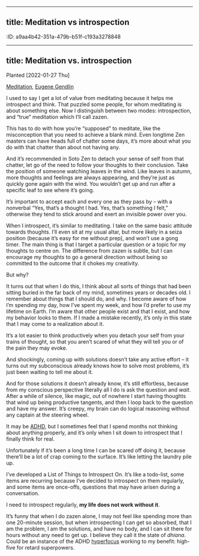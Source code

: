 ----
title: Meditation vs introspection
----

:ID:       a9aa4b42-351a-479b-b51f-c193a3278848

-----
title: Meditation vs. introspection
-----

Planted <span class="timestamp-wrapper"><span class="timestamp">[2022-01-27 Thu]</span></span>

[Meditation](../2022-01-10-meditation.md), [Eugene Gendlin](../2021-08-27-historical-people.md)

I used to say I get a lot of value from meditating because it helps me introspect and think.  That puzzled some people, for whom meditating is about something else.  Now I distinguish between two modes: introspection, and &ldquo;true&rdquo; meditation which I&rsquo;ll call zazen.

This has to do with how you&rsquo;re &ldquo;supposed&rdquo; to meditate, like the misconception that you need to achieve a blank mind.  Even longtime Zen masters can have heads full of chatter some days, it&rsquo;s more about what you do with that chatter than about not having any.

And it&rsquo;s recommended in Soto Zen to detach your sense of self from that chatter, let go of the need to follow your thoughts to their conclusion.  Take the position of someone watching leaves in the wind.  Like leaves in autumn, more thoughts and feelings are always appearing, and they&rsquo;re just as quickly gone again with the wind.  You wouldn&rsquo;t get up and run after a specific leaf to see where it&rsquo;s going.

It&rsquo;s important to accept each and every one as they pass by &#x2013; with a nonverbal &ldquo;Yes, that&rsquo;s a thought I had. Yes, that&rsquo;s something I felt,&rdquo; otherwise they tend to stick around and exert an invisible power over you.

When I introspect, it&rsquo;s similar to meditating.  I take on the same basic attitude towards thoughts.  I&rsquo;ll even sit at my usual altar, but more likely in a seiza position (because it&rsquo;s easy for me without prep), and won&rsquo;t use a gong timer.  The main thing is that I target a particular question or a topic for my thoughts to centre on.  The difference from zazen is subtle, but I can encourage my thoughts to go a general direction without being so committed to the outcome that it chokes my creativity.

But why?

It turns out that when I do this, I think about all sorts of things that had been sitting buried in the far back of my mind, sometimes years or decades old.  I remember about things that I should do, and why.  I become aware of how I&rsquo;m spending my day, how I&rsquo;ve spent my week, and how I&rsquo;d prefer to use my lifetime on Earth.  I&rsquo;m aware that other people exist and that I exist, and how my behavior looks to them.  If I made a mistake recently, it&rsquo;s only in this state that I may come to a realization about it.

It&rsquo;s a lot easier to think productively when you detach your self from your trains of thought, so that you aren&rsquo;t scared of what they will tell you or of the pain they may evoke.

And shockingly, coming up with solutions doesn&rsquo;t take any active effort &#x2013; it turns out my subconscious already knows how to solve most problems, it&rsquo;s just been waiting to tell me about it.

And for those solutions it doesn&rsquo;t already know, it&rsquo;s still effortless, because from my conscious perspective literally all I do is ask the question and *wait*.  After a while of silence, like magic, out of nowhere I start having thoughts that wind up being productive tangents, and then I loop back to the question and have my answer.  It&rsquo;s creepy, my brain can do logical reasoning without any captain at the steering wheel.

It may be [ADHD](../2022-01-08-adhd.md), but I sometimes feel that I spend months not thinking about anything properly, and it&rsquo;s only when I sit down to introspect that I finally think for real.

Unfortunately if it&rsquo;s been a long time I can be scared off doing it, because there&rsquo;ll be a lot of crap coming to the surface.  It&rsquo;s like letting the laundry pile up.

I&rsquo;ve developed a List of Things to Introspect On.  It&rsquo;s like a todo-list, some items are recurring because I&rsquo;ve decided to introspect on them regularly, and some items are once-offs, questions that may have arisen during a conversation.

I need to introspect regularly, **my life does not work without it**.

It&rsquo;s funny that when I do zazen alone, I may not feel like spending more than one 20-minute session, but when introspecting I can get so absorbed, that I am the problem, I am the solutions, and have no body, and I can sit there for hours without any need to get up.  I believe they call it the state of *dhiana*.  Could be an instance of the ADHD [hyperfocus](../2022-01-09-hyperfocus.md) working to my benefit: high-five for retard superpowers.

